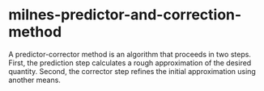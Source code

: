 # milnes-predictor-and-correction-method
A predictor-corrector method is an algorithm that proceeds in two steps. First, the prediction step calculates a rough approximation of the desired quantity. Second, the corrector step refines the initial approximation using another means.
